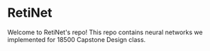 # RetiNet
Welcome to RetiNet's repo!
This repo contains neural networks we implemented for 18500 Capstone Design class.
